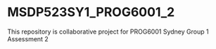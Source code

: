 # MSDP523SY1_PROG6001_2
This repository is collaborative project for PROG6001 Sydney Group 1 Assessment 2
